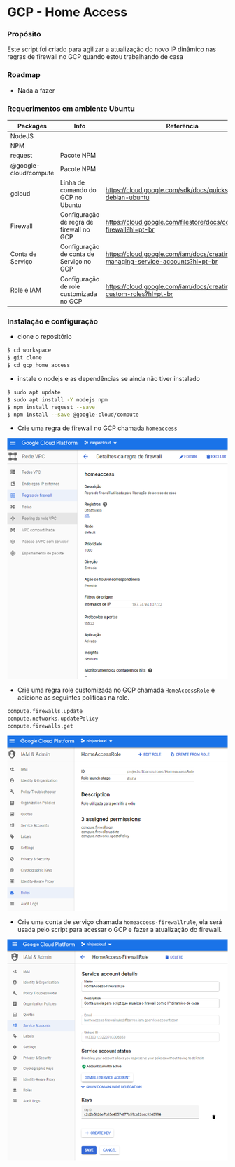 # GCP - Home Access

### Propósito
Este script foi criado para agilizar a atualização do novo IP dinâmico nas regras de firewall no GCP quando estou trabalhando de casa

### Roadmap
- Nada a fazer

### Requerimentos em ambiente Ubuntu
| Packages | Info | Referência |
| ------ | ------ | ------ |
| NodeJS |  |  |
| NPM |  |  |
| request | Pacote NPM |  |
| @google-cloud/compute | Pacote NPM |
| gcloud | Linha de comando do GCP no Ubuntu | https://cloud.google.com/sdk/docs/quickstart-debian-ubuntu |
| Firewall | Configuração de regra de firewall no GCP | https://cloud.google.com/filestore/docs/configuring-firewall?hl=pt-br |
| Conta de Serviço | Configuração de conta de Serviço no GCP | https://cloud.google.com/iam/docs/creating-managing-service-accounts?hl=pt-br |
| Role e IAM | Configuração de role customizada no GCP | https://cloud.google.com/iam/docs/creating-custom-roles?hl=pt-br |

### Instalação e configuração

- clone o repositório 
```sh
$ cd workspace
$ git clone 
$ cd gcp_home_access
```
- instale o nodejs e as dependências se ainda não tiver instalado
```sh
$ sudo apt update
$ sudo apt install -Y nodejs npm
$ npm install request --save
$ npm install --save @google-cloud/compute
```
- Crie uma regra de firewall no GCP chamada `homeaccess`

![Screenshot](firewall.png)

- Crie uma regra role customizada no GCP chamada `HomeAccessRole` e adicione as seguintes politicas na role.
```sh
compute.firewalls.update
compute.networks.updatePolicy
compute.firewalls.get
```
![Screenshot](role.png)

- Crie uma conta de serviço chamada `homeaccess-firewallrule`, ela será usada pelo script para acessar o GCP e fazer a atualização do firewall.

![Screenshot](serviceaccount.png)

